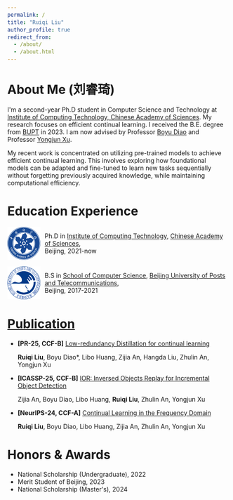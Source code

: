 ```yaml
---
permalink: /
title: "Ruiqi Liu"
author_profile: true
redirect_from: 
  - /about/
  - /about.html
---
```


# About Me (刘睿琦)
I'm a second-year Ph.D student in Computer Science and Technology at [Institute of Computing Technology, Chinese Academy of Sciences](http://www.ict.cas.cn/). My research focuses on efficient continual learning. I received the B.E. degree from [BUPT](https://www.bupt.edu.cn) in 2023. I am now advised by Professor [Boyu Diao](https://people.ucas.edu.cn/~bydiao) and Professor [Yongjun Xu](https://www.ict.ac.cn/sourcedb/cn/jssrck/200909/t20090917_2496751.html). 

My recent work is concentrated on utilizing pre-trained models to achieve efficient continual learning. This involves exploring how foundational models can be adapted and fine-tuned to learn new tasks sequentially without forgetting previously acquired knowledge, while maintaining computational efficiency.

# Education Experience

<div style="display: flex; align-items: center; margin-bottom: 15px;">
  <img src="images/ucas.png" alt="" style="width:75px; height:75px; margin-right:10px;" />
  <div>
    Ph.D in <a href="http://www.ict.cas.cn">Institute of Computing Technology</a>, 
    <a href="http://www.cas.cn">Chinese Academy of Sciences</a>,<br>
    Beijing, 2021-now
  </div>
</div>

<div style="display: flex; align-items: center; margin-bottom: 15px;">
  <img src="images/bupt.png" alt="" style="width:75px; height:75px; margin-right:10px;" />
  <div>
    B.S in <a href="https://scs.bupt.edu.cn">School of Computer Science</a>, 
    <a href="https://www.bupt.edu.cn/">Beijing University of Posts and Telecommunications</a>,<br>
    Beijing, 2017-2021
  </div>
</div>



# [Publication](https://jerryhdliu.github.io/publications/)

- **[PR-25, CCF-B]** [Low-redundancy Distillation for continual learning](https://www.sciencedirect.com/science/article/abs/pii/S0031320325003723)

    **Ruiqi Liu**, Boyu Diao*, Libo Huang, Zijia An, Hangda Liu, Zhulin An, Yongjun Xu

- **[ICASSP-25, CCF-B]** [IOR: Inversed Objects Replay for Incremental Object Detection](https://arxiv.org/abs/2406.04829)

    Zijia An, Boyu Diao, Libo Huang, **Ruiqi Liu**, Zhulin An, Yongjun Xu

- **[NeurIPS-24, CCF-A]** [Continual Learning in the Frequency Domain](https://proceedings.neurips.cc/paper_files/paper/2024/hash/9b224ace8963c9385ad5e2b5c9039b97-Abstract-Conference.html)

    **Ruiqi Liu**, Boyu Diao, Libo Huang, Zijia An, Zhulin An, Yongjun Xu

# Honors & Awards

-  National Scholarship (Undergraduate), 2022
-  Merit Student of Beijing, 2023
-  National Scholarship (Master's), 2024

